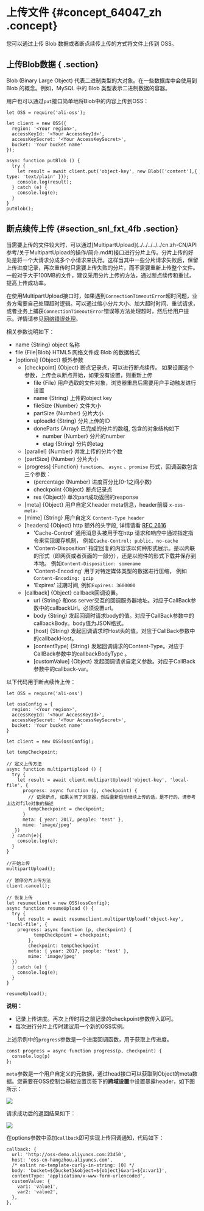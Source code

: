 # 上传文件 {#concept_64047_zh .concept}

您可以通过上传 Blob 数据或者断点续传上传的方式将文件上传到 OSS。

## 上传Blob数据 { .section}

Blob \(Binary Large Object\) 代表二进制类型的大对象。在一些数据库中会使用到 Blob 的概念。例如，MySQL 中的 Blob 类型表示二进制数据的容器。

用户也可以通过`put`接口简单地将Blob中的内容上传到OSS：

```language-js
let OSS = require('ali-oss');

let client = new OSS({
  region: '<Your region>',
  accessKeyId: '<Your AccessKeyId>',
  accessKeySecret: '<Your AccessKeySecret>',
  bucket: 'Your bucket name'
});

async function putBlob () {
  try {
    let result = await client.put('object-key', new Blob(['content'],{ type: 'text/plain' }));
    console.log(result);
  } catch (e) {
    console.log(e);
  }
}
putBlob();

```

## 断点续传上传 {#section_snl_fxt_4fb .section}

当需要上传的文件较大时，可以通过[MultipartUpload](../../../../../cn.zh-CN/API 参考/关于MultipartUpload的操作/简介.md#)接口进行分片上传。分片上传的好处是将一个大请求分成多个小请求来执行。这样当其中一些分片请求失败后，保留上传进度记录，再次重传时只需要上传失败的分片，而不需要重新上传整个文件。一般对于大于100MB的文件，建议采用分片上传的方法，通过断点续传和重试，提高上传成功率。

在使用MultipartUpload接口时，如果遇到`ConnectionTimeoutError`超时问题，业务方需要自己处理超时逻辑。可以通过缩小分片大小、加大超时时间、重试请求，或者业务上捕获`ConnectionTimeoutError`错误等方法处理超时，然后给用户提示。详情请参见[网络错误处理](../../../../../cn.zh-CN/常见错误排除/网络超时处理.md#)。

相关参数说明如下：

-   name \{String\} object 名称
-   file \{File|Blob\} HTML5 网络文件或 Blob 的数据格式
-   \[options\] \{Object\} 额外参数
    -   \[checkpoint\] \{Object\} 断点记录点，可以进行断点续传。 如果设置这个参数，上传会从断点开始，如果没有设置，则重新上传
        -   file \{File\} 用户选取的文件对象，浏览器重启后需要用户手动触发进行设置
        -   name \{String\} 上传的object key
        -   fileSize \{Number\} 文件大小
        -   partSize \{Number\} 分片大小
        -   uploadId \{String\} 分片上传的ID
        -   doneParts \{Array\} 已完成的分片的数组, 包含的对象结构如下
            -   number \{Number\} 分片的number
            -   etag \{String\} 分片的etag
    -   \[parallel\] \{Number\} 并发上传的分片个数
    -   \[partSize\] \{Number\} 分片大小
    -   \[progress\] \{Function\} `function`、 `async` 、`promise` 形式，回调函数包含三个参数：
        -   \(percentage \{Number\} 进度百分比\(0-1之间小数\)
        -   checkpoint \{Object\} 断点记录点
        -   res \{Object\}\) 单次part成功返回的response
    -   \[meta\] \{Object\} 用户自定义header meta信息，header前缀 `x-oss-meta-` 
    -   \[mime\] \{String\} 用户自定义 `Content-Type header` 
    -   \[headers\] \{Object\} http 额外的头字段, 详情请看 [RFC 2616](http://www.w3.org/Protocols/rfc2616/rfc2616.html) 
        -   'Cache-Control' 通用消息头被用于在http 请求和响应中通过指定指令来实现缓存机制， 例如`Cache-Control: public, no-cache` 
        -   'Content-Disposition' 指定回复的内容该以何种形式展示。是以内联的形式（即网页或者页面的一部分），还是以附件的形式下载并保存到本地。 例如`Content-Disposition: somename` 
        -   'Content-Encoding' 用于对特定媒体类型的数据进行压缩， 例如`Content-Encoding: gzip` 
        -   'Expires' 过期时间, 例如`Expires: 3600000` 
    -   \[callback\] \{Object\} callback回调设置。
        -   url \{String\} 和oss server交互的回调服务器地址。对应于CallBack参数中的callbackUrl。必须设置url。
        -   body \{String\} 发起回调时请求body的值。对应于CallBack参数中的callbackBody。body值为JSON格式。
        -   \[host\] \{String\} 发起回调请求时Host头的值。对应于CallBack参数中的callbackHost。
        -   \[contentType\] \{String\} 发起回调请求的Content-Type。对应于CallBack参数中的callbackBodyType 。
        -   \[customValue\] \{Object\} 发起回调请求自定义参数。对应于CallBack参数中的callback-var。

以下代码用于断点续传上传：

```language-js
let OSS = require('ali-oss')

let ossConfig = {
  region: '<Your region>',
  accessKeyId: '<Your AccessKeyId>',
  accessKeySecret: '<Your AccessKeySecret>',
  bucket: 'Your bucket name'
}

let client = new OSS(ossConfig);

let tempCheckpoint;

// 定义上传方法
async function multipartUpload () {
  try {
    let result = await client.multipartUpload('object-key', 'local-file', { 
      progress: async function (p, checkpoint) {
        // 记录断点, 如果关闭了浏览器，然后重新启动继续上传的话，是不行的，请参考上边对file对象的描述
        tempCheckpoint = checkpoint;
      }
      meta: { year: 2017, people: 'test' },
      mime: 'image/jpeg'
   })
  } catch(e){
    console.log(e);
  }
}

//开始上传
multipartUpload();

// 暂停分片上传方法
client.cancel();

// 恢复上传
let resumeclient = new OSS(ossConfig);
async function resumeUpload () {
  try {
    let result = await resumeclient.multipartUpload('object-key', 'local-file', {
	progress: async function (p, checkpoint) {
          tempCheckpoint = checkpoint;
        },
        checkpoint: tempCheckpoint
        meta: { year: 2017, people: 'test' },
        mime: 'image/jpeg'
  })
  } catch (e) {
    console.log(e);
  }
}

resumeUpload();

```

**说明：** 

-   记录上传进度。再次上传时将之前记录的checkpoint参数传入即可。
-   每次进行分片上传时建议用一个新的OSS实例。

上述示例中的`progress`参数是一个进度回调函数，用于获取上传进度。

```language-js
const progress = async function progress(p, checkpoint) {
  console.log(p)
};

```

`meta`参数是一个用户自定义的元数据，通过head接口可以获取到Object的meta数据。您需要在OSS控制台基础设置页签下的**跨域设置**中设置暴露header，如下图所示：

![](http://static-aliyun-doc.oss-cn-hangzhou.aliyuncs.com/assets/img/22573/155349749213702_zh-CN.png)

请求成功后的返回结果如下：

![](http://static-aliyun-doc.oss-cn-hangzhou.aliyuncs.com/assets/img/22573/155349749213703_zh-CN.png)

在options参数中添加`callback`即可实现上传回调通知，代码如下：

```language-javascript
callback: {
  url: 'http://oss-demo.aliyuncs.com:23450',
  host: 'oss-cn-hangzhou.aliyuncs.com',
  /* eslint no-template-curly-in-string: [0] */
  body: 'bucket=${bucket}&object=${object}&var1=${x:var1}',
  contentType: 'application/x-www-form-urlencoded',
  customValue: {
    var1: 'value1',
    var2: 'value2',
  },
},

```

